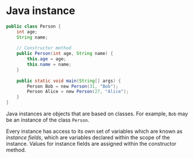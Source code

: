 # Java instance

```java
public class Person {  
	int age;  
	String name;    
	
	// Constructor method  
	public Person(int age, String name) {    
		this.age = age;    
		this.name = name;  
	}    
	
	public static void main(String[] args) {    
		Person Bob = new Person(31, "Bob");    
		Person Alice = new Person(27, "Alice");  
	}
}
```

Java instances are objects that are based on classes. For example, `Bob` may be an instance of the class `Person`.

Every instance has access to its own set of variables which are known as _instance fields_, which are variables declared within the scope of the instance. Values for instance fields are assigned within the constructor method.